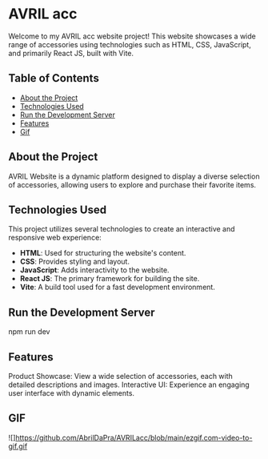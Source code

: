 # AVRIL acc

Welcome to my AVRIL acc website project! This website showcases a wide range of accessories using technologies such as HTML, CSS, JavaScript, and primarily React JS, built with Vite.

## Table of Contents
- [About the Project](#about-the-project)
- [Technologies Used](#technologies-used)
- [Run the Development Server](#run-the-development-server)
- [Features](#features)
- [Gif](#gif)

## About the Project

AVRIL Website is a dynamic platform designed to display a diverse selection of accessories, allowing users to explore and purchase their favorite items.

## Technologies Used

This project utilizes several technologies to create an interactive and responsive web experience:

- **HTML**: Used for structuring the website's content.
- **CSS**: Provides styling and layout.
- **JavaScript**: Adds interactivity to the website.
- **React JS**: The primary framework for building the site.
- **Vite**: A build tool used for a fast development environment.

## Run the Development Server
npm run dev

## Features
Product Showcase: View a wide selection of accessories, each with detailed descriptions and images.
Interactive UI: Experience an engaging user interface with dynamic elements.

## GIF
![]https://github.com/AbrilDaPra/AVRILacc/blob/main/ezgif.com-video-to-gif.gif
